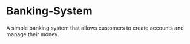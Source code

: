 # Banking-System
A simple banking system that allows customers to create accounts and manage their money.
